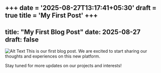 +++
date = '2025-08-27T13:17:41+05:30'
draft = true
title = 'My First Post'
+++
---
title: "My First Blog Post"
date: 2025-08-27
draft: false
---
![Alt Text]("C:\Users\navee\Downloads\welc.png")
This is our first blog post. We are excited to start sharing our thoughts and experiences on this new platform.

Stay tuned for more updates on our projects and interests!